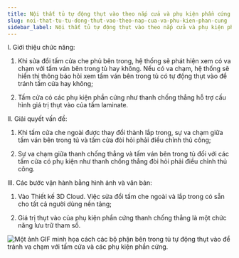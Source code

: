 ```yaml
---
title: Nội thất tủ tự động thụt vào theo nắp cửa và phụ kiện phần cứng
slug: noi-that-tu-tu-dong-thut-vao-theo-nap-cua-va-phu-kien-phan-cung
sidebar_label: Nội thất tủ tự động thụt vào theo nắp cửa và phụ kiện phần cứng
---
```


I. Giới thiệu chức năng:

1. Khi sửa đổi tấm cửa che phủ bên trong, hệ thống sẽ phát hiện xem có va chạm với tấm ván bên trong tủ hay không. Nếu có va chạm, hệ thống sẽ hiển thị thông báo hỏi xem tấm ván bên trong tủ có tự động thụt vào để tránh tấm cửa hay không;

2. Tấm cửa có các phụ kiện phần cứng như thanh chống thẳng hỗ trợ cấu hình giá trị thụt vào của tấm laminate.

II. Giải quyết vấn đề:

1. Khi tấm cửa che ngoài được thay đổi thành lắp trong, sự va chạm giữa tấm ván bên trong tủ và tấm cửa đòi hỏi phải điều chỉnh thủ công;

2. Sự va chạm giữa thanh chống thẳng và tấm ván bên trong tủ đối với các tấm cửa có phụ kiện như thanh chống thẳng đòi hỏi phải điều chỉnh thủ công.

III. Các bước vận hành bằng hình ảnh và văn bản:

1. Vào Thiết kế 3D Cloud. Việc sửa đổi tấm che ngoài và lắp trong có sẵn cho tất cả người dùng nền tảng;

2. Giá trị thụt vào của phụ kiện phần cứng thanh chống thẳng là một chức năng lưu trữ tham số.

![Một ảnh GIF minh họa cách các bộ phận bên trong tủ tự động thụt vào để tránh va chạm với tấm cửa và các phụ kiện phần cứng.](https://storage.googleapis.com/jegavn_kb/images/34ef335f-1c87-455a-8cfb-b1349c2cd94e.gif)